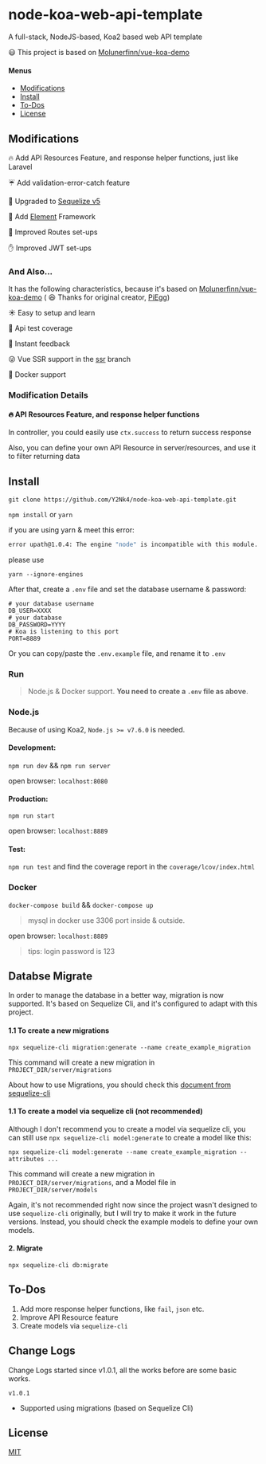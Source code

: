 # node-koa-web-api-template

A full-stack, NodeJS-based, Koa2 based web API template

:smiley: This project is based on [Molunerfinn/vue-koa-demo](https://github.com/Molunerfinn/vue-koa-demo)

#### Menus
 - [Modifications](https://github.com/Y2Nk4/node-koa-web-api-template#modification)
 - [Install](https://github.com/Y2Nk4/node-koa-web-api-template#Install)
 - [To-Dos](https://github.com/Y2Nk4/node-koa-web-api-template#to-dos)
 - [License](https://github.com/Y2Nk4/node-koa-web-api-template#to-dos)

## Modifications

:fire: Add API Resources Feature, and response helper functions, just like Laravel

:umbrella: Add validation-error-catch feature

:cactus: Upgraded to [Sequelize v5](https://github.com/sequelize/sequelize)

:construction_worker: Add [Element](https://github.com/ElemeFE/element) Framework

:baby: Improved Routes set-ups

:hand: Improved JWT set-ups

### And Also...

It has the following characteristics, because it's based on [Molunerfinn/vue-koa-demo](https://github.com/Molunerfinn/vue-koa-demo) ( :laughing: Thanks for original creator, [PiEgg](https://github.com/Molunerfinn))

:sunny: Easy to setup and learn

:100: Api test coverage

:rocket: Instant feedback

:stuck_out_tongue_winking_eye: Vue SSR support in the [ssr](https://github.com/Molunerfinn/vue-koa-demo/tree/ssr) branch

:tada: Docker support

### Modification Details

#### :fire: API Resources Feature, and response helper functions

In controller, you could easily use `ctx.success` to return success response

Also, you can define your own API Resource in server/resources, and use it to filter returning data

## Install

`git clone https://github.com/Y2Nk4/node-koa-web-api-template.git`

`npm install` or `yarn`

if you are using yarn & meet this error:

```bash
error upath@1.0.4: The engine "node" is incompatible with this module. Expected version ">=4 <=9".
```

please use

```
yarn --ignore-engines
```

After that, create a `.env` file and set the database username & password:

```env
# your database username
DB_USER=XXXX
# your database
DB_PASSWORD=YYYY
# Koa is listening to this port
PORT=8889
```

Or you can copy/paste the `.env.example` file, and rename it to `.env`

### Run

> Node.js & Docker support. **You need to create a `.env` file as above**.

### Node.js

Because of using Koa2, `Node.js >= v7.6.0` is needed.

#### Development:

`npm run dev` && `npm run server`

open browser: `localhost:8080`

#### Production:

`npm run start`

open browser: `localhost:8889`

#### Test:

`npm run test` and find the coverage report in the `coverage/lcov/index.html`

### Docker

`docker-compose build` && `docker-compose up`

> mysql in docker use 3306 port inside & outside.

open browser: `localhost:8889`

> tips: login password is 123

## Databse Migrate
In order to manage the database in a better way, migration is now supported.
It's based on Sequelize Cli, and it's configured to adapt with this project.

#### 1.1 To create a new migrations
```
npx sequelize-cli migration:generate --name create_example_migration
```
This command will create a new migration in `PROJECT_DIR/server/migrations`

About how to use Migrations, you should check this [document from sequelize-cli](https://sequelize.org/master/manual/migrations.html)

#### 1.1 To create a model via sequelize cli **(not recommended)**
Although I don't recommend you to create a model via sequelize cli,
you can still use `npx sequelize-cli model:generate` to create a model like this:
```
npx sequelize-cli model:generate --name create_example_migration --attributes ...
```
This command will create a new migration in `PROJECT_DIR/server/migrations`,
and a Model file in `PROJECT_DIR/server/models`

Again, it's not recommended right now since the project wasn't designed to use
`sequelize-cli` originally, but I will try to make it work in the future versions.
Instead, you should check the example models to define your own models.

#### 2. Migrate
```
npx sequelize-cli db:migrate
```

## To-Dos

1. Add more response helper functions, like `fail`, `json` etc.
2. Improve API Resource feature
3. Create models via `sequelize-cli`

## Change Logs
Change Logs started since v1.0.1, all the works before are some basic works.

`v1.0.1`
 - Supported using migrations (based on Sequelize Cli)


## License

[MIT](http://opensource.org/licenses/MIT)


